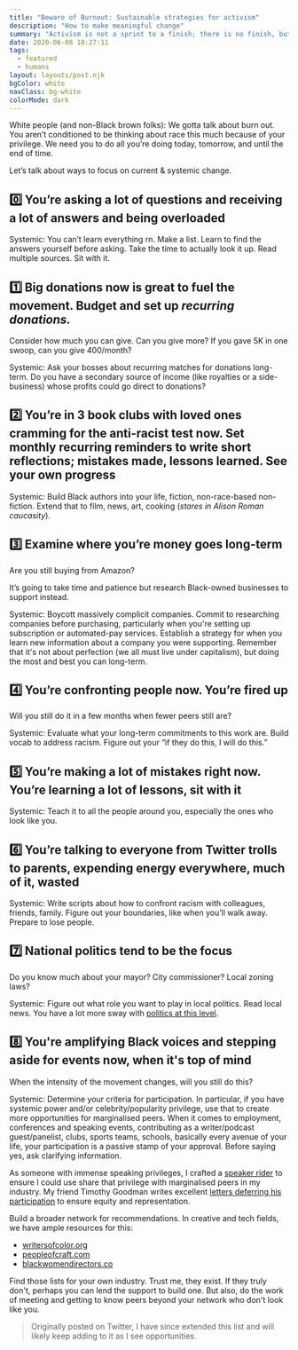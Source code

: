 ```yaml
---
title: "Beware of Burnout: Sustainable strategies for activism"
description: "How to make meaningful change"
summary: "Activism is not a sprint to a finish; there is no finish, but rather a life-long marathon commitment to showing up every single day. Like running, it requires training and a strategy"
date: 2020-06-08 18:27:11
tags:
  - featured
  - humans
layout: layouts/post.njk
bgColor: white
navClass: bg-white
colorMode: dark
---
```


White people (and non-Black brown folks):
We gotta talk about burn out. You aren’t conditioned to be thinking about race this much because of your privilege. We need you to do all you’re doing today, tomorrow, and until the end of time.

Let’s talk about ways to focus on current & systemic change.

## 0️⃣ You’re asking a lot of questions and receiving a lot of answers and being overloaded

Systemic: You can’t learn everything rn. Make a list. Learn to find the answers yourself before asking. Take the time to actually look it up. Read multiple sources. Sit with it.

## 1️⃣ Big donations now is great to fuel the movement. Budget and set up _recurring donations._

Consider how much you can give. Can you give more? If you gave 5K in one swoop, can you give 400/month?

Systemic: Ask your bosses about recurring matches for donations long-term. Do you have a secondary source of income (like royalties or a side-business) whose profits could go direct to donations?

## 2️⃣ You’re in 3 book clubs with loved ones cramming for the anti-racist test now. Set monthly recurring reminders to write short reflections; mistakes made, lessons learned. See your own progress

Systemic: Build Black authors into your life, fiction, non-race-based non-fiction. Extend that to film, news, art, cooking (_stares in Alison Roman caucasity_).

## 3️⃣ Examine where you’re money goes long-term

Are you still buying from Amazon?

It’s going to take time and patience but research Black-owned businesses to support instead.

Systemic: Boycott massively complicit companies. Commit to researching companies before purchasing, particularly when you're setting up subscription or automated-pay services. Establish a strategy for when you learn new information about a company you were supporting. Remember that it's not about perfection (we all must live under capitalism), but doing the most and best you can long-term.

## 4️⃣ You’re confronting people now. You’re fired up

Will you still do it in a few months when fewer peers still are?

Systemic: Evaluate what your long-term commitments to this work are. Build vocab to address racism. Figure out your “if they do this, I will do this.”

## 5️⃣ You’re making a lot of mistakes right now. You’re learning a lot of lessons, sit with it

Systemic: Teach it to all the people around you, especially the ones who look like you.

## 6️⃣ You’re talking to everyone from Twitter trolls to parents, expending energy everywhere, much of it, wasted

Systemic: Write scripts about how to confront racism with colleagues, friends, family. Figure out your boundaries, like when you’ll walk away. Prepare to lose people.

## 7️⃣ National politics tend to be the focus

Do you know much about your mayor? City commissioner? Local zoning laws?

Systemic: Figure out what role you want to play in local politics. Read local news. You have a lot more sway with [politics at this level](https://www.brookings.edu/blog/up-front/2020/06/02/mayor-and-governors-this-is-how-you-tackle-racism/).

## 8️⃣ You're amplifying Black voices and stepping aside for events now, when it's top of mind

When the intensity of the movement changes, will you still do this?

Systemic: Determine your criteria for participation. In particular, if you have systemic power and/or celebrity/popularity privilege, use that to create more opportunities for marginalised peers.
When it comes to employment, conferences and speaking events, contributing as a writer/podcast guest/panelist, clubs, sports teams, schools, basically every avenue of your life, your participation is a passive stamp of your approval. Before saying yes, ask clarifying information.

As someone with immense speaking privileges, I crafted a [speaker rider](https://gist.github.com/tatianamac/493ca668ee7f7c07a5b282f6d9132552) to ensure I could use share that privilege with marginalised peers in my industry. My friend Timothy Goodman writes excellent [letters deferring his participation](https://twitter.com/timothyogoodman/status/990980251667791872?s=20) to ensure equity and representation.

Build a broader network for recommendations. In creative and tech fields, we have ample resources for this:

- [writersofcolor.org](https://writersofcolor.org)
- [peopleofcraft.com](https://www.peopleofcraft.com)
- [blackwomendirectors.co](https://www.blackwomendirectors.co)

Find those lists for your own industry. Trust me, they exist. If they truly don't, perhaps you can lend the support to build one. But also, do the work of meeting and getting to know peers beyond your network who don't look like you.

> Originally posted on Twitter, I have since extended this list and will likely keep adding to it as I see opportunities.
